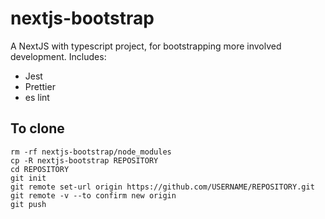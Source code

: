# nextjs-bootstrap

A NextJS with typescript project, for bootstrapping more involved development. Includes:

- Jest
- Prettier
- es lint

## To clone

```
rm -rf nextjs-bootstrap/node_modules
cp -R nextjs-bootstrap REPOSITORY
cd REPOSITORY
git init
git remote set-url origin https://github.com/USERNAME/REPOSITORY.git
git remote -v --to confirm new origin
git push
```
